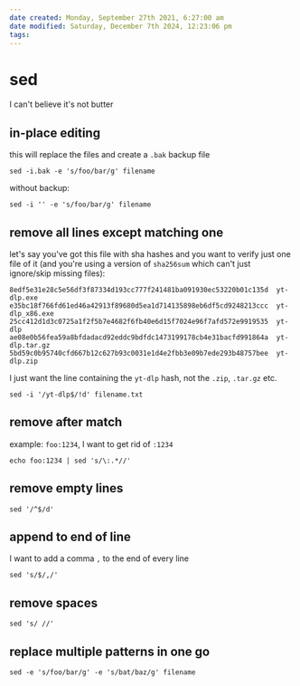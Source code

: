 ```yaml
---
date created: Monday, September 27th 2021, 6:27:00 am
date modified: Saturday, December 7th 2024, 12:23:06 pm
tags: 
---
```


# sed

I can't believe it's not butter

## in-place editing

this will replace the files and create a `.bak` backup file

```shell
sed -i.bak -e 's/foo/bar/g' filename
```

without backup:

```shell
sed -i '' -e 's/foo/bar/g' filename
```

## remove all lines except matching one

let's say you've got this file with sha hashes and you want to verify just one file of it (and you're using a version of `sha256sum` which can't just ignore/skip missing files):

```
8edf5e31e28c5e56df3f87334d193cc777f241481ba091930ec53220b01c135d  yt-dlp.exe
e35bc18f766fd61ed46a42913f89680d5ea1d714135898eb6df5cd9248213ccc  yt-dlp_x86.exe
25cc412d1d3c0725a1f2f5b7e4682f6fb40e6d15f7024e96f7afd572e9919535  yt-dlp
ae08e0b56fea59a8bfdadacd92eddc9bdfdc1473199178cb4e31bacfd991864a  yt-dlp.tar.gz
5bd59c0b95740cfd667b12c627b93c0031e1d4e2fbb3e09b7ede293b48757bee  yt-dlp.zip
```

I just want the line containing the `yt-dlp` hash, not the `.zip`, `.tar.gz` etc.

```shell
sed -i '/yt-dlp$/!d' filename.txt
```

## remove after match

example: `foo:1234`, I want to get rid of `:1234`

```shell
echo foo:1234 | sed 's/\:.*//'
```

## remove empty lines

```shell
sed '/^$/d'
```

## append to end of line

I want to add a comma `,` to the end of every line

```shell
sed 's/$/,/'
```

## remove spaces

```shell
sed 's/ //'
```

## replace multiple patterns in one go

```shell
sed -e 's/foo/bar/g' -e 's/bat/baz/g' filename
```

